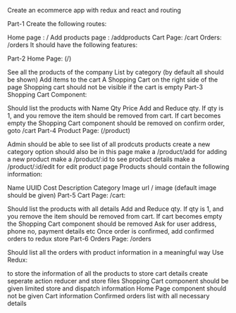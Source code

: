 Create an ecommerce app with redux and react and routing

Part-1
Create the following routes:

Home page : /
Add products page : /addproducts
Cart Page: /cart
Orders: /orders
It should have the following features:

Part-2
Home Page: (/)

See all the products of the company
List by category (by default all should be shown)
Add items to the cart
A Shopping Cart on the right side of the page
Shopping cart should not be visible if the cart is empty
Part-3
Shopping Cart Component:

Should list the products with
Name
Qty
Price
Add and Reduce qty. If qty is 1, and you remove the item should be removed from cart.
If cart becomes empty the Shopping Cart component should be removed
on confirm order, goto /cart
Part-4
Product Page: (/product)

Admin should be able to see list of all prodcuts products
create a new category option should also be in this page
make a /product/add for adding a new product
make a /product/:id to see product details
make a /product/:id/edit for edit product page
Products should contain the following information:

Name
UUID
Cost
Description
Category
Image url / image (default image should be given)
Part-5
Cart Page: /cart:

Should list the products with all details
Add and Reduce qty. If qty is 1, and you remove the item should be removed from cart.
If cart becomes empty the Shopping Cart component should be removed
Ask for user address, phone no, payment details etc
Once order is confirmed, add confirmed orders to redux store
Part-6
Orders Page: /orders

Should list all the orders with product information in a meaningful way
Use Redux:

to store the information of all the products
to store cart details
create seperate action reducer and store files
Shopping Cart component should be given limited store and dispatch information
Home Page component should not be given Cart information
Confirmed orders list with all necessary details
